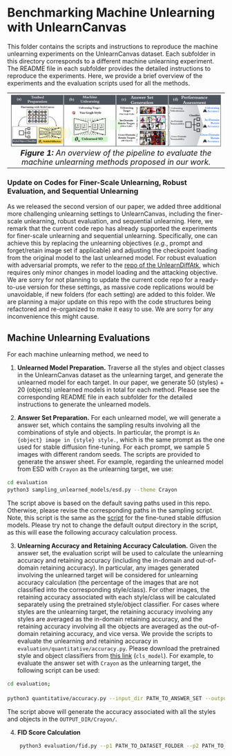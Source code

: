 # Benchmarking Machine Unlearning with UnlearnCanvas

This folder contains the scripts and instructions to reproduce the machine unlearning experiments on the UnlearnCanvas dataset. Each subfolder in this directory corresponds to a different machine unlearning experiment. The README file in each subfolder provides the detailed instructions to reproduce the experiments. Here, we provide a brief overview of the experiments and the evaluation scripts used for all the methods.

<div align='center'>
 
<table align="center">
  <tr>
    <td align="center"> 
      <img src="../assets/mu_pipeline.png" alt="Image 2" style="width: 700px;"/> 
      <br>
      <em style="font-size: 18px;">  <strong style="font-size: 18px;">Figure 1:</strong> An overview of the pipeline to evaluate the machine unlearning methods proposed in our work.</em>
    </td>
  </tr>
</table>
</div>

### Update on Codes for Finer-Scale Unlearning, Robust Evaluation, and Sequential Unlearning

As we released the second version of our paper, we added three additional more challenging unlearning settings to UnlearnCanvas, including the finer-scale unlearning, robust evaluation, and sequential unlearning. Here, we remark that the current code repo has already supported the experiments for finer-scale unlearning and sequential unlearning. Specifically, one can achieve this by replacing the unlearning objectives (*e.g.*, prompt and forget/retain image set if applicable) and adjusting the checkpoint loading from the original model to the last unlearned model. For robust evaluation with adversarial prompts, we refer to the [repo of the UnlearnDiffAtk](https://urldefense.com/v3/__https://github.com/OPTML-Group/Diffusion-MU-Attack__;!!HXCxUKc!0XGlPOg193FkhZ-i0s0bfzquXU3BCfe3lvTILVg37A5TadfyOmpF7IOEJdvWGHMbjVH9Brc9Zqne-XN6z_BQevc$), which requires only minor changes in model loading and the attacking objective. We are sorry for not planning to update the current code repo for a ready-to-use version for these settings, as massive code replications would be unavoidable, if new folders (for each setting) are added to this folder. We are planning a major update on this repo with the code structures being refactored and re-organized to make it easy to use. We are sorry for any inconvenience this might cause.

## Machine Unlearning Evaluations

For each machine unlearning method, we need to

1. **Unlearned Model Preparation.** Traverse all the styles and object classes in the UnlearnCanvas dataset as the unlearning target, and generate the unlearned model for each target. In our paper, we generate 50 (styles) + 20 (objects) unlearned models in total for each method. Please see the corresponding README file in each subfolder for the detailed instructions to generate the unlearned models.

2. **Answer Set Preparation.** For each unlearned model, we will generate a answer set, which contains the sampling results involving all the combinations of style and objects. In particular, the prompt is `An {object} image in {style} style.`, which is the same prompt as the one used for stable diffusion fine-tuning. For each prompt, we sample 5 images with different random seeds. The scripts are provided to generate the answer sheet. For example, regarding the unlearned model from ESD with `Crayon` as the unlearning target, we use:

```bash
cd evaluation
python3 sampling_unlearned_models/esd.py --theme Crayon
```

The script above is based on the default saving paths used in this repo. Otherwise, please revise the corresponding paths in the sampling script. Note, this script is the same as the [script](../diffusion_model_finetuning/sampling/stable_diffusion/[sample_compvis_automated.py](..%2Fdiffusion_model_finetuning%2Fsampling%2Fstable_diffusion%2Fsample_compvis_automated.py)) for the fine-tuned stable diffusion models. Please try not to change the default output directory in the script, as this will ease the following accuracy calculation process.

3. **Unlearning Accuracy and Retaining Accuracy Calculation.** Given the answer set, the evaluation script will be used to calculate the unlearning accuracy and retaining accuracy (including the in-domain and out-of-domain retaining accuracy). In particular, any images generated involving the unlearned target will be considered for unlearning accuracy calculation (the percentage of the images that are not classified into the corresponding style/class). For other images, the retaining accuracy associated with each style/class will be calculated separately using the pretrained style/object classifier. For cases where styles are the unlearning target, the retaining accuracy involving any styles are averaged as the in-domain retaining accuracy, and the retaining accuracy involving all the objects are averaged as the out-of-domain retaining accuracy, and vice versa. We provide the scripts to evaluate the unlearning and retaining accuracy in `evaluation/quantitative/accuracy.py`. Please download the pretrained style and object classifiers from [this link](https://drive.google.com/drive/folders/14iztBXs-GoBFVLePC2_psP00YUMK5-cy?usp=sharing) (`cls_model`). For example, to evaluate the answer set with `Crayon` as the unlearning target, the following script can be used:

```bash
cd evaluation;

python3 quantitative/accuracy.py --input_dir PATH_TO_ANSWER_SET --output_dir OUTPUT_DIR --theme Crayon --task style --ckpt PATH_TO_CLASSIFIER_CKPT;
```

The script above will generate the accuracy associated with all the styles and objects in the `OUTPUT_DIR/Crayon/`.

4. **FID Score Calculation**

```bash
    python3 evaluation/fid.py --p1 PATH_TO_DATASET_FOLDER --p2 PATH_TO_ANSWER_SET --output-path PATH_TO_OUTPUT_DIR
```
